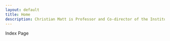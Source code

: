 ```yaml
---
layout: default
title: Home
description: Christian Matt is Professor and Co-director of the Institute of Information Systems at the University of Bern. As a researcher, consultant and expert for Digital Transformation, Digital Business and Responsible Artificial Intelligence he is fascinated by how digital technologies lead to new opportunities and paradigm shifts for firms, public organisations, society, and individuals.
---
```


Index Page